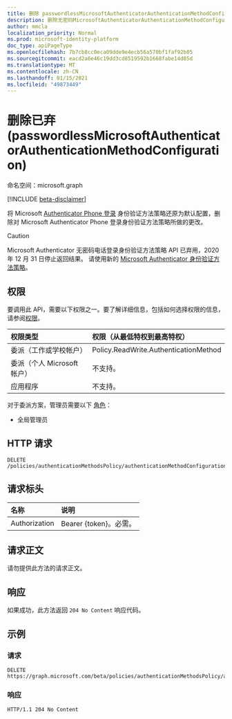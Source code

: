```yaml
---
title: 删除 passwordlessMicrosoftAuthenticatorAuthenticationMethodConfiguration
description: 删除无密码MicrosoftAuthenticatorAuthenticationMethodConfiguration 对象。
author: mmcla
localization_priority: Normal
ms.prod: microsoft-identity-platform
doc_type: apiPageType
ms.openlocfilehash: 7b7cb8cc0eca09dde9e4ecb56a570bf1faf92b05
ms.sourcegitcommit: eacd2a6e46c19dd3cd8519592b1668fabe14d85d
ms.translationtype: MT
ms.contentlocale: zh-CN
ms.lasthandoff: 01/15/2021
ms.locfileid: "49873449"
---
```

# <a name="delete-passwordlessmicrosoftauthenticatorauthenticationmethodconfiguration-deprecated"></a>删除已弃 (passwordlessMicrosoftAuthenticatorAuthenticationMethodConfiguration) 
命名空间：microsoft.graph

[!INCLUDE [beta-disclaimer](../../includes/beta-disclaimer.md)]

将 Microsoft [Authenticator Phone 登录](../resources/passwordlessmicrosoftauthenticatorauthenticationmethodconfiguration.md) 身份验证方法策略还原为默认配置，删除对 Microsoft Authenticator Phone 登录身份验证方法策略所做的更改。

> [!CAUTION]
> Microsoft Authenticator 无密码电话登录身份验证方法策略 API 已弃用，2020 年 12 月 31 日停止返回结果。 请使用新的 [Microsoft Authenticator 身份验证方法策略](../resources/microsoftAuthenticatorAuthenticationMethodConfiguration.md)。

## <a name="permissions"></a>权限
要调用此 API，需要以下权限之一。要了解详细信息，包括如何选择权限的信息，请参阅[权限](/graph/permissions-reference)。

|权限类型|权限（从最低特权到最高特权）|
|:---|:---|
|委派（工作或学校帐户）|Policy.ReadWrite.AuthenticationMethod|
|委派（个人 Microsoft 帐户）|不支持。|
|应用程序|不支持。|

对于委派方案，管理员需要以下 [角色](/azure/active-directory/users-groups-roles/directory-assign-admin-roles#available-roles)：

* 全局管理员


## <a name="http-request"></a>HTTP 请求

<!-- {
  "blockType": "ignored"
}
-->
``` http
DELETE /policies/authenticationMethodsPolicy/authenticationMethodConfigurations/passwordlessMicrosoftAuthenticator
```

## <a name="request-headers"></a>请求标头
|名称|说明|
|:---|:---|
|Authorization|Bearer {token}。必需。|

## <a name="request-body"></a>请求正文
请勿提供此方法的请求正文。

## <a name="response"></a>响应

如果成功，此方法返回 `204 No Content` 响应代码。

## <a name="examples"></a>示例

### <a name="request"></a>请求
<!-- {
  "blockType": "request",
  "name": "delete_passwordlessmicrosoftauthenticatorauthenticationmethodconfiguration"
}
-->
``` http
DELETE https://graph.microsoft.com/beta/policies/authenticationMethodsPolicy/authenticationMethodConfigurations/passwordlessMicrosoftAuthenticator
```


### <a name="response"></a>响应

<!-- {
  "blockType": "response",
  "truncated": true
}
-->
``` http
HTTP/1.1 204 No Content
```

